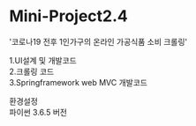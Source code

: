 # Mini-Project2.4
'코로나19 전후 1인가구의 온라인 가공식품 소비 크롤링'

1.UI설계 및 개발코드<br/>
2.크롤링 코드<br/>
3.Springframework web MVC 개발코드<br/>

환경설정<br/>
파이썬 3.6.5 버전 <br/>
